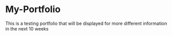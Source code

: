 # My-Portfolio
This is a testing portfolio that will be displayed for more different information in the next 10 weeks
